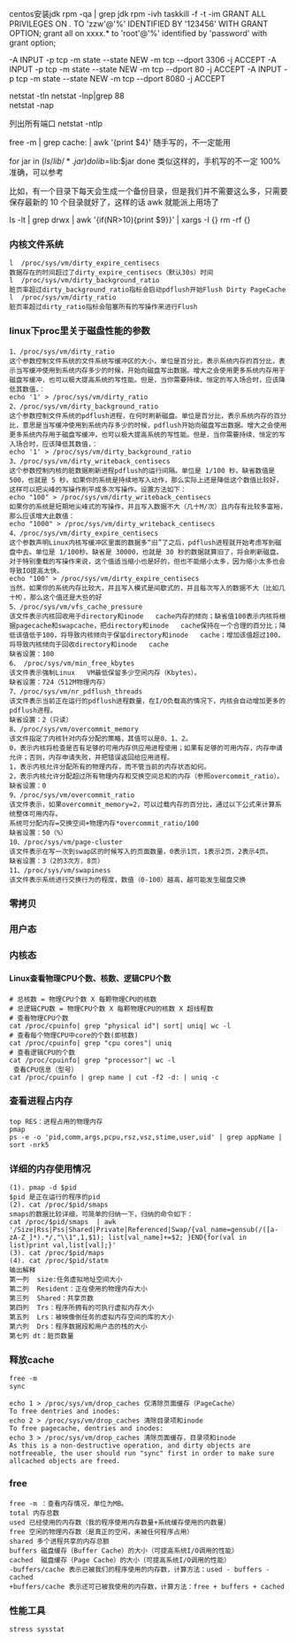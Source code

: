 centos安装jdk
rpm -qa | grep jdk
rpm -ivh 
taskkill -f -t -im
GRANT ALL PRIVILEGES ON *.* TO 'zzw'@'%' IDENTIFIED BY '123456' WITH GRANT OPTION;
grant all on xxxx.* to 'root'@'%' identified by 'password' with grant option;

-A INPUT -p tcp -m state --state NEW -m tcp --dport 3306 -j ACCEPT
-A INPUT -p tcp -m state --state NEW -m tcp --dport 80 -j ACCEPT
-A INPUT -p tcp -m state --state NEW -m tcp --dport 8080 -j ACCEPT

netstat -tln
netstat -lnp|grep 88  
netstat -nap 

列出所有端口
netstat -ntlp


free -m | grep cache: | awk '{print $4}'
随手写的，不一定能用

for jar in $(ls /lib/*.jar)
do
   lib=$lib:$jar
done
类似这样的，手机写的不一定 100% 准确，可以参考

比如，有一个目录下每天会生成一个备份目录，但是我们并不需要这么多，只需要保存最新的 10 个目录就好了，这样的话 awk 就能派上用场了

ls -lt | grep drwx | awk '{if(NR>10){print $9}}' | xargs -I {} rm -rf {}

### 内核文件系统

```
l  /proc/sys/vm/dirty_expire_centisecs
数据存在的时间超过了dirty_expire_centisecs（默认30s）时间
l  /proc/sys/vm/dirty_background_ratio  
脏页率超过dirty_background_ratio指标会启动pdflush开始Flush Dirty PageCache
l  /proc/sys/vm/dirty_ratio
脏页率超过dirty_ratio指标会阻塞所有的写操作来进行Flush
```

### linux下proc里关于磁盘性能的参数

```
1、/proc/sys/vm/dirty_ratio
这个参数控制文件系统的文件系统写缓冲区的大小，单位是百分比，表示系统内存的百分比，表示当写缓冲使用到系统内存多少的时候，开始向磁盘写出数据。增大之会使用更多系统内存用于磁盘写缓冲，也可以极大提高系统的写性能。但是，当你需要持续、恒定的写入场合时，应该降低其数值，：
echo '1' > /proc/sys/vm/dirty_ratio
2、/proc/sys/vm/dirty_background_ratio
这个参数控制文件系统的pdflush进程，在何时刷新磁盘。单位是百分比，表示系统内存的百分比，意思是当写缓冲使用到系统内存多少的时候，pdflush开始向磁盘写出数据。增大之会使用更多系统内存用于磁盘写缓冲，也可以极大提高系统的写性能。但是，当你需要持续、恒定的写入场合时，应该降低其数值，：
echo '1' > /proc/sys/vm/dirty_background_ratio
3、/proc/sys/vm/dirty_writeback_centisecs
这个参数控制内核的脏数据刷新进程pdflush的运行间隔。单位是 1/100 秒。缺省数值是500，也就是 5 秒。如果你的系统是持续地写入动作，那么实际上还是降低这个数值比较好，这样可以把尖峰的写操作削平成多次写操作。设置方法如下：
echo "100" > /proc/sys/vm/dirty_writeback_centisecs
如果你的系统是短期地尖峰式的写操作，并且写入数据不大（几十M/次）且内存有比较多富裕，那么应该增大此数值：
echo "1000" > /proc/sys/vm/dirty_writeback_centisecs
4、/proc/sys/vm/dirty_expire_centisecs
这个参数声明Linux内核写缓冲区里面的数据多“旧”了之后，pdflush进程就开始考虑写到磁盘中去。单位是 1/100秒。缺省是 30000，也就是 30 秒的数据就算旧了，将会刷新磁盘。对于特别重载的写操作来说，这个值适当缩小也是好的，但也不能缩小太多，因为缩小太多也会导致IO提高太快。
echo "100" > /proc/sys/vm/dirty_expire_centisecs
当然，如果你的系统内存比较大，并且写入模式是间歇式的，并且每次写入的数据不大（比如几十M），那么这个值还是大些的好
5、/proc/sys/vm/vfs_cache_pressure
该文件表示内核回收用于directory和inode   cache内存的倾向；缺省值100表示内核将根据pagecache和swapcache，把directory和inode   cache保持在一个合理的百分比；降低该值低于100，将导致内核倾向于保留directory和inode   cache；增加该值超过100，将导致内核倾向于回收directory和inode   cache
缺省设置：100
6、 /proc/sys/vm/min_free_kbytes
该文件表示强制Linux   VM最低保留多少空闲内存（Kbytes）。
缺省设置：724（512M物理内存）
7、/proc/sys/vm/nr_pdflush_threads
该文件表示当前正在运行的pdflush进程数量，在I/O负载高的情况下，内核会自动增加更多的pdflush进程。
缺省设置：2（只读）
8、/proc/sys/vm/overcommit_memory
该文件指定了内核针对内存分配的策略，其值可以是0、1、2。
0，表示内核将检查是否有足够的可用内存供应用进程使用；如果有足够的可用内存，内存申请允许；否则，内存申请失败，并把错误返回给应用进程。
1，表示内核允许分配所有的物理内存，而不管当前的内存状态如何。
2，表示内核允许分配超过所有物理内存和交换空间总和的内存（参照overcommit_ratio）。
缺省设置：0
9、/proc/sys/vm/overcommit_ratio
该文件表示，如果overcommit_memory=2，可以过载内存的百分比，通过以下公式来计算系统整体可用内存。
系统可分配内存=交换空间+物理内存*overcommit_ratio/100
缺省设置：50（%）
10、/proc/sys/vm/page-cluster
该文件表示在写一次到swap区的时候写入的页面数量，0表示1页，1表示2页，2表示4页。
缺省设置：3（2的3次方，8页）
11、/proc/sys/vm/swapiness
该文件表示系统进行交换行为的程度，数值（0-100）越高，越可能发生磁盘交换
```

### 零拷贝

### 用户态

### 内核态

#### Linux查看物理CPU个数、核数、逻辑CPU个数

```
# 总核数 = 物理CPU个数 X 每颗物理CPU的核数 
# 总逻辑CPU数 = 物理CPU个数 X 每颗物理CPU的核数 X 超线程数
# 查看物理CPU个数
cat /proc/cpuinfo| grep "physical id"| sort| uniq| wc -l
# 查看每个物理CPU中core的个数(即核数)
cat /proc/cpuinfo| grep "cpu cores"| uniq
# 查看逻辑CPU的个数
cat /proc/cpuinfo| grep "processor"| wc -l
 查看CPU信息（型号）
cat /proc/cpuinfo | grep name | cut -f2 -d: | uniq -c
```

### 查看进程占内存

```
top RES：进程占用的物理内存
pmap
ps -e -o 'pid,comm,args,pcpu,rsz,vsz,stime,user,uid' | grep appName |  sort -nrk5
```

### 详细的内存使用情况

```
(1). pmap -d $pid 
$pid 是正在运行的程序的pid
(2). cat /proc/$pid/smaps
smaps的数据比较详细，可简单的归纳一下，归纳的命令如下：
cat /proc/$pid/smaps  | awk '/Size|Rss|Pss|Shared|Private|Referenced|Swap/{val_name=gensub(/([a-zA-Z_]*).*/,"\\1",1,$1); list[val_name]+=$2; }END{for(val in list)print val,list[val];}' 
(3). cat /proc/$pid/maps
(4). cat /proc/$pid/statm
输出解释
第一列  size:任务虚拟地址空间大小
第二列  Resident：正在使用的物理内存大小
第三列  Shared：共享页数
第四列  Trs：程序所拥有的可执行虚拟内存大小
第五列  Lrs：被映像倒任务的虚拟内存空间的库的大小
第六列  Drs：程序数据段和用户态的栈的大小
第七列 dt：脏页数量
```

### 释放cache

```
free -m
sync

echo 1 > /proc/sys/vm/drop_caches 仅清除页面缓存（PageCache）
To free dentries and inodes:
echo 2 > /proc/sys/vm/drop_caches 清除目录项和inode
To free pagecache, dentries and inodes:
echo 3 > /proc/sys/vm/drop_caches 清除页面缓存，目录项和inode
As this is a non-destructive operation, and dirty objects are notfreeable, the user should run "sync" first in order to make sure allcached objects are freed.
```

### free

```
free -m ：查看内存情况，单位为MB。
total 内存总数
used 已经使用的内存数（我的程序使用内存数量+系统缓存使用的内数量）
free 空闲的物理内存数（是真正的空闲，未被任何程序占用）
shared 多个进程共享的内存总额
buffers 磁盘缓存（Buffer Cache）的大小（可提高系统I/O调用的性能）
cached  磁盘缓存（Page Cache）的大小（可提高系统I/O调用的性能）
-buffers/cache 表示已被我们的程序使用的内存数，计算方法：used - buffers - cached
+buffers/cache 表示还可已被我使用的内存数，计算方法：free + buffers + cached
```

### 性能工具

```
stress sysstat
```

